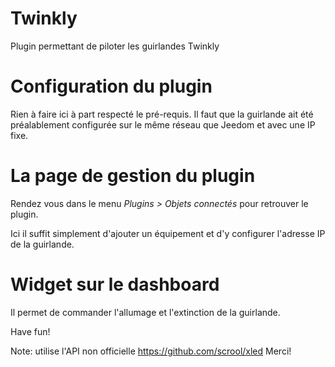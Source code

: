Twinkly 
==============================

Plugin permettant de piloter les guirlandes Twinkly

Configuration du plugin
========================

Rien à faire ici à part respecté le pré-requis. Il faut que la guirlande ait été préalablement configurée sur le même réseau que Jeedom et avec une IP fixe. 

La page de gestion du plugin 
========================
Rendez vous dans le menu *Plugins &gt; Objets connectés* pour retrouver le plugin.

Ici il suffit simplement d'ajouter un équipement et d'y configurer l'adresse IP de la guirlande. 

Widget sur le dashboard
===========

Il permet de commander l'allumage et l'extinction de la guirlande. 

Have fun! 


Note: utilise l'API non officielle https://github.com/scrool/xled
Merci! 
